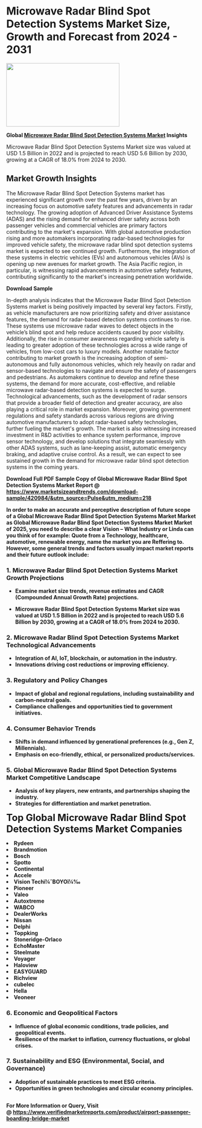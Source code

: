 <H1>Microwave Radar Blind Spot Detection Systems Market Size, Growth and Forecast from 2024 - 2031</H1><img class="aligncenter size-medium wp-image-584254" src="https://thirdeyenews.in/wp-content/uploads/2024/09/Global-Market-Research-300x168.jpeg" alt="" width="300" height="168" /><p><strong>Global&nbsp;<a href="https://www.marketsizeandtrends.com/download-sample/420984/&amp;utm_source=Pulse&amp;utm_medium=218">Microwave Radar Blind Spot Detection Systems Market</a> Insights</strong></p><p>Microwave Radar Blind Spot Detection Systems Market size was valued at USD 1.5 Billion in 2022 and is projected to reach USD 5.6 Billion by 2030, growing at a CAGR of 18.0% from 2024 to 2030.</p><p><h2>Market Growth Insights</h2> <p>The Microwave Radar Blind Spot Detection Systems market has experienced significant growth over the past few years, driven by an increasing focus on automotive safety features and advancements in radar technology. The growing adoption of Advanced Driver Assistance Systems (ADAS) and the rising demand for enhanced driver safety across both passenger vehicles and commercial vehicles are primary factors contributing to the market's expansion. With global automotive production rising and more automakers incorporating radar-based technologies for improved vehicle safety, the microwave radar blind spot detection systems market is expected to see continued growth. Furthermore, the integration of these systems in electric vehicles (EVs) and autonomous vehicles (AVs) is opening up new avenues for market growth. The Asia Pacific region, in particular, is witnessing rapid advancements in automotive safety features, contributing significantly to the market's increasing penetration worldwide.</p> <p><strong>Download Sample</strong></p> <p>In-depth analysis indicates that the Microwave Radar Blind Spot Detection Systems market is being positively impacted by several key factors. Firstly, as vehicle manufacturers are now prioritizing safety and driver assistance features, the demand for radar-based detection systems continues to rise. These systems use microwave radar waves to detect objects in the vehicle’s blind spot and help reduce accidents caused by poor visibility. Additionally, the rise in consumer awareness regarding vehicle safety is leading to greater adoption of these technologies across a wide range of vehicles, from low-cost cars to luxury models. Another notable factor contributing to market growth is the increasing adoption of semi-autonomous and fully autonomous vehicles, which rely heavily on radar and sensor-based technologies to navigate and ensure the safety of passengers and pedestrians. As automakers continue to develop and refine these systems, the demand for more accurate, cost-effective, and reliable microwave radar-based detection systems is expected to surge. Technological advancements, such as the development of radar sensors that provide a broader field of detection and greater accuracy, are also playing a critical role in market expansion. Moreover, growing government regulations and safety standards across various regions are driving automotive manufacturers to adopt radar-based safety technologies, further fueling the market's growth. The market is also witnessing increased investment in R&D activities to enhance system performance, improve sensor technology, and develop solutions that integrate seamlessly with other ADAS systems, such as lane-keeping assist, automatic emergency braking, and adaptive cruise control. As a result, we can expect to see sustained growth in the demand for microwave radar blind spot detection systems in the coming years.</p> <p><strong></p><p><span class=""><strong>Download Full PDF Sample Copy of Global Microwave Radar Blind Spot Detection Systems Market Report</strong> @ <a href="https://www.marketsizeandtrends.com/download-sample/420984/&amp;utm_source=Pulse&amp;utm_medium=218" target="_blank">https://www.marketsizeandtrends.com/download-sample/420984/&amp;utm_source=Pulse&amp;utm_medium=218</a></span></p><p>In order to make an accurate and perceptive description of future scope of a Global&nbsp;Microwave Radar Blind Spot Detection Systems Market Market as Global&nbsp;Microwave Radar Blind Spot Detection Systems Market Market of 2025, you need to describe a clear Vision &ndash; What Industry or Linda can you think of for example: Quote from a Technology, healthcare, automotive, renewable energy, name the market you are Reffering to. However, some general trends and factors usually impact market reports and their future outlook include:</p><h3>1.&nbsp;<strong>Microwave Radar Blind Spot Detection Systems Market Growth Projections</strong></h3><ul><li>Examine market size trends, revenue estimates and CAGR (Compounded Annual Growth Rate) projections.</li><li><p>Microwave Radar Blind Spot Detection Systems Market size was valued at USD 1.5 Billion in 2022 and is projected to reach USD 5.6 Billion by 2030, growing at a CAGR of 18.0% from 2024 to 2030.</p></li></ul><h3>2.&nbsp;<strong>Microwave Radar Blind Spot Detection Systems Market Technological Advancements</strong></h3><ul><li>Integration of AI, IoT, blockchain, or automation in the industry.</li><li>Innovations driving cost reductions or improving efficiency.</li></ul><h3>3.&nbsp;<strong>Regulatory and Policy Changes</strong></h3><ul><li>Impact of global and regional regulations, including sustainability and carbon-neutral goals.</li><li>Compliance challenges and opportunities tied to government initiatives.</li></ul><h3>4.&nbsp;<strong>Consumer Behavior Trends</strong></h3><ul><li>Shifts in demand influenced by generational preferences (e.g., Gen Z, Millennials).</li><li>Emphasis on eco-friendly, ethical, or personalized products/services.</li></ul><h3>5.&nbsp;<strong>Global Microwave Radar Blind Spot Detection Systems Market Competitive Landscape</strong></h3><ul><li>Analysis of key players, new entrants, and partnerships shaping the industry.</li><li>Strategies for differentiation and market penetration.</li></ul><p data-pm-slice="1 1 []"><span style="color: inherit; font-family: inherit; font-size: 25px;">Top Global Microwave Radar Blind Spot Detection Systems Market Companies</span></p><div class="" data-test-id=""><p><li>Rydeen</li><li> Brandmotion</li><li> Bosch</li><li> Spotto</li><li> Continental</li><li> Accele</li><li> Vision Techï¼ˆBOYOï¼‰</li><li> Pioneer</li><li> Valeo</li><li> Autoxtreme</li><li> WABCO</li><li> DealerWorks</li><li> Nissan</li><li> Delphi</li><li> Toppking</li><li> Stoneridge-Orlaco</li><li> EchoMaster</li><li> Steelmate</li><li> Voyager</li><li> Haloview</li><li> EASYGUARD</li><li> Richview</li><li> cubelec</li><li> Hella</li><li> Veoneer</li></p></div><h3>6.&nbsp;<strong>Economic and Geopolitical Factors</strong></h3><ul><li>Influence of global economic conditions, trade policies, and geopolitical events.</li><li>Resilience of the market to inflation, currency fluctuations, or global crises.</li></ul><h3>7.&nbsp;<strong>Sustainability and ESG (Environmental, Social, and Governance)</strong></h3><ul><li>Adoption of sustainable practices to meet ESG criteria.</li><li>Opportunities in green technologies and circular economy principles.</li></ul><h2><strong style="font-size: 14px;">For More Information or Query, Visit @&nbsp;</strong><a style="background-color: #ffffff; font-size: 14px;" href="https://www.marketsizeandtrends.com/report/microwave-radar-blind-spot-detection-systems-market/" target="_blank">https://www.verifiedmarketreports.com/product/airport-passenger-boarding-bridge-market</a></h2>
